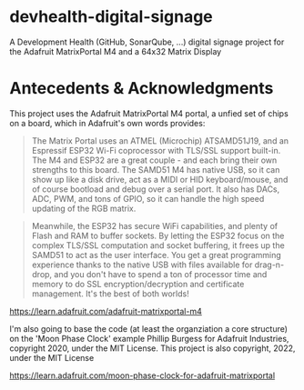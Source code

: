 # devhealth-digital-signage
A Development Health (GitHub, SonarQube, ...) digital signage project for the Adafruit MatrixPortal M4 and a 64x32 Matrix Display

# Antecedents & Acknowledgments 
This project uses the Adafruit MatrixPortal M4 portal, a unfied set of chips on a board, which in Adafruit's own words provides:

>The Matrix Portal uses an ATMEL (Microchip) ATSAMD51J19, and an Espressif ESP32 Wi-Fi coprocessor with TLS/SSL support built-in. The M4 and ESP32 are a great couple - and each bring their own strengths to this board. The SAMD51 M4 has native USB, so it can show up like a disk drive, act as a MIDI or HID keyboard/mouse, and of course bootload and debug over a serial port. It also has DACs, ADC, PWM, and tons of GPIO, so it can handle the high speed updating of the RGB matrix.

>Meanwhile, the ESP32 has secure WiFi capabilities, and plenty of Flash and RAM to buffer sockets. By letting the ESP32 focus on the complex TLS/SSL computation and socket buffering, it frees up the SAMD51 to act as the user interface. You get a great programming experience thanks to the native USB with files available for drag-n-drop, and you don't have to spend a ton of processor time and memory to do SSL encryption/decryption and certificate management. It's the best of both worlds!

https://learn.adafruit.com/adafruit-matrixportal-m4

I'm also going to base the code (at least the organziation a core structure) on the 'Moon Phase Clock' example Phillip Burgess for Adafruit Industries, copyright 2020, under the MIT License.  This project is also copyright, 2022, under the MIT License

https://learn.adafruit.com/moon-phase-clock-for-adafruit-matrixportal
